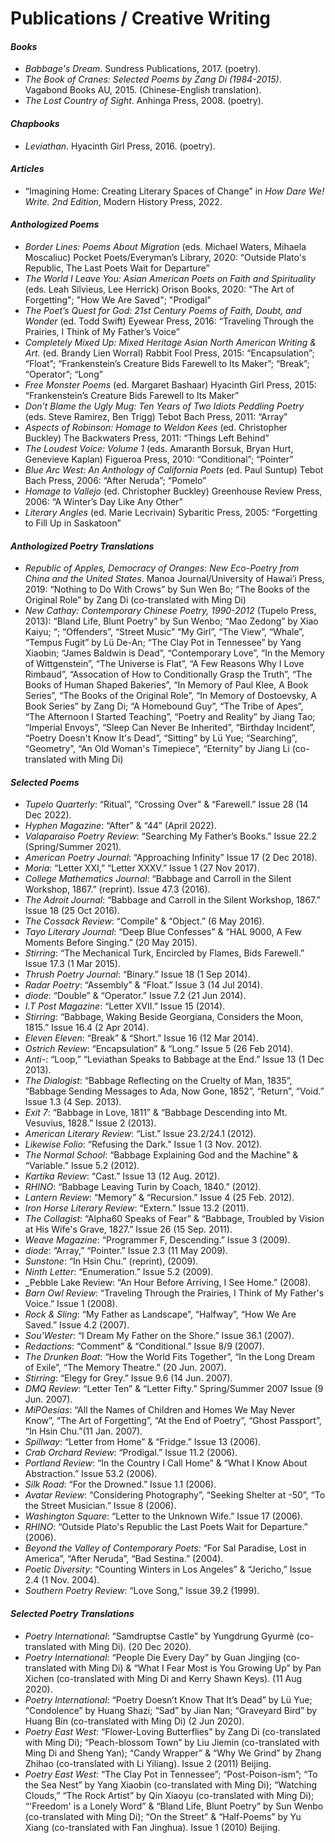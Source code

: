 # Publications / Creative Writing

#### _Books_ 
- _Babbage's Dream_. Sundress Publications, 2017. (poetry).
- _The Book of Cranes: Selected Poems by Zang Di (1984-2015)_. Vagabond Books AU, 2015. (Chinese-English translation).
- _The Lost Country of Sight_. Anhinga Press, 2008. (poetry).

#### _Chapbooks_
- _Leviathan_. Hyacinth Girl Press, 2016. (poetry).

#### _Articles_
- “Imagining Home: Creating Literary Spaces of Change” in _How Dare We! Write. 2nd Edition_, Modern History Press, 2022.

#### _Anthologized Poems_
- _Border Lines: Poems About Migration_ (eds. Michael Waters, Mihaela Moscaliuc) Pocket Poets/Everyman’s Library, 2020: “Outside Plato's Republic, The Last Poets Wait for Departure”
- _The World I Leave You: Asian American Poets on Faith and Spirituality_ (eds. Leah Silvieus, Lee Herrick) Orison Books, 2020: "The Art of Forgetting"; "How We Are Saved"; "Prodigal" 
- _The Poet’s Quest for God: 21st Century Poems of Faith, Doubt, and Wonder_ (ed. Todd Swift) Eyewear Press, 2016: “Traveling Through the Prairies, I Think of My Father’s Voice”
- _Completely Mixed Up: Mixed Heritage Asian North American Writing & Art._ (ed. Brandy Lien Worral) Rabbit Fool Press, 2015: “Encapsulation”; “Float”; “Frankenstein’s Creature Bids Farewell to Its Maker”; “Break”;
     “Operator”; “Long”
- _Free Monster Poems_ (ed. Margaret Bashaar) Hyacinth Girl Press, 2015: “Frankenstein’s Creature Bids Farewell to Its Maker”
- _Don't Blame the Ugly Mug: Ten Years of Two Idiots Peddling Poetry_ (eds. Steve Ramirez, Ben Trigg) Tebot Bach Press, 2011: “Array”
- _Aspects of Robinson:  Homage to Weldon Kees_ (ed. Christopher Buckley) The Backwaters Press, 2011: “Things Left Behind”
- _The Loudest Voice: Volume 1_ (eds. Amaranth Borsuk, Bryan Hurt, Genevieve Kaplan) Figueroa Press, 2010: “Conditional”; “Pointer”
- _Blue Arc West: An Anthology of California Poets_ (ed. Paul Suntup) Tebot Bach Press, 2006: “After Neruda”; “Pomelo”
- _Homage to Vallejo_ (ed. Christopher Buckley) Greenhouse Review Press, 2006: “A Winter’s Day Like Any Other”
- _Literary Angles_ (ed. Marie Lecrivain) Sybaritic Press, 2005: “Forgetting to Fill Up in Saskatoon”

#### _Anthologized Poetry Translations_
- _Republic of Apples, Democracy of Oranges: New Eco-Poetry from China and the United States_. Manoa Journal/University of Hawai’i Press, 2019: “Nothing to Do With Crows” by Sun Wen Bo; “The Books of the
   Original Role” by Zang Di  (co-translated with Ming Di)
- _New Cathay: Contemporary Chinese Poetry, 1990-2012_ (Tupelo Press, 2013): “Bland Life, Blunt Poetry” by Sun Wenbo; “Mao Zedong” by Xiao Kaiyu; “; “Offenders”, “Street Music” “My Girl”, “The View”, “Whale”, “Tempus Fugit” by Lü De-An; “The Clay Pot in Tennessee” by Yang Xiaobin; “James Baldwin is Dead”, “Contemporary Love”, “In the Memory of Wittgenstein”, “The Universe is Flat”, “A Few Reasons Why I Love Rimbaud”, “Assocation of How to Conditionally Grasp the Truth”, “The Books of Human Shaped Bakeries”, “In Memory of Paul Klee, A Book Series”, “The Books of the Original Role”, “In Memory of Dostoevsky, A Book
Series” by Zang Di; “A Homebound Guy”, “The Tribe of Apes”, “The Afternoon I Started Teaching”, “Poetry and Reality” by Jiang Tao; “Imperial Envoys”, “Sleep Can Never Be Inherited”, “Birthday Incident”, “Poetry Doesn't Know It's Dead”, “Sitting” by Lü Yue; “Searching”, “Geometry”, “An Old Woman's Timepiece”, “Eternity” by Jiang Li (co-translated with Ming Di)

#### _Selected Poems_
- _Tupelo Quarterly_: “Ritual”, “Crossing Over” & “Farewell.” Issue 28 (14 Dec 2022).
- _Hyphen Magazine_: “After” & “44” (April 2022).
- _Valaparaiso Poetry Review_: “Searching My Father’s Books.” Issue 22.2 (Spring/Summer 2021).
- _American Poetry Journal_: “Approaching Infinity”  Issue 17 (2 Dec 2018).
- _Moria_: “Letter XXI,” “Letter XXXV.”  Issue 1 (27 Nov 2017).
- _College Mathematics Journal_: “Babbage and Carroll in the Silent Workshop, 1867.” (reprint). Issue 47.3 (2016).
- _The Adroit Journal_: “Babbage and Carroll in the Silent Workshop, 1867.” Issue 18 (25 Oct 2016).
- _The Cossack Review_: “Compile” & “Object.” (6 May 2016).
- _Tayo Literary Journal_: “Deep Blue Confesses” & “HAL 9000, A Few Moments Before Singing.” (20 May 2015).
- _Stirring_: “The Mechanical Turk, Encircled by Flames, Bids Farewell.” Issue 17.3 (1 Mar 2015).
- _Thrush Poetry Journal_: “Binary.” Issue 18 (1 Sep 2014).
- _Radar Poetry_: “Assembly”  & “Float.” Issue 3 (14 Jul 2014).
- _diode_: “Double” & “Operator.” Issue 7.2 (21 Jun 2014).
- _I.T Post Magazine_: “Letter XVII.” Issue 15 (2014).
- _Stirring_: “Babbage, Waking Beside Georgiana, Considers the Moon, 1815.” Issue 16.4 (2 Apr 2014).
- _Eleven Eleven_: “Break”  & “Short.” Issue 16 (12 Mar 2014).
- _Ostrich Review_: “Encapsulation” & “Long.” Issue 5 (26 Feb 2014).
- _Anti-_: “Loop,” “Leviathan Speaks to Babbage at the End.”  Issue 13 (1 Dec 2013).
- _The Dialogist_: “Babbage Reflecting on the Cruelty of Man, 1835”, “Babbage Sending Messages to Ada, Now Gone, 1852”, “Return”, “Void.” Issue 1.3 (4 Sep. 2013).
- _Exit 7_: “Babbage in Love, 1811” & “Babbage Descending into Mt. Vesuvius, 1828.”  Issue 2 (2013).
- _American Literary Review_: “List.” Issue 23.2/24.1 (2012).
- _Likewise Folio_: “Refusing the Dark.” Issue 1 (3 Nov. 2012).
- _The Normal School_: “Babbage Explaining God and the Machine”  & “Variable.” Issue 5.2 (2012).
- _Kartika Review_: “Cast.” Issue 13 (12 Aug. 2012).
- _RHINO_: “Babbage Leaving Turin by Coach, 1840.” (2012).
- _Lantern Review_: “Memory” & “Recursion.” Issue 4 (25 Feb. 2012).
- _Iron Horse Literary Review_: “Extern.” Issue 13.2 (2011).
- _The Collagist_: “Alpha60 Speaks of Fear” & “Babbage, Troubled by Vision at His Wife's Grave, 1827.” Issue 26 (15 Sep. 2011).
- _Weave Magazine_: “Programmer F, Descending.” Issue 3 (2009).
- _diode_: “Array,” “Pointer.” Issue 2.3 (11 May 2009).
- _Sunstone_: “In Hsin Chu.” (reprint), (2009).
- _Ninth Letter_: “Enumeration.” Issue 5.2 (2009).
- _Pebble Lake Review: “An Hour Before Arriving, I See Home.” (2008).
- _Barn Owl Review_: “Traveling Through the Prairies, I Think of My Father's Voice.” Issue 1 (2008).
- _Rock & Sling_: “My Father as Landscape”, “Halfway”, “How We Are Saved.” Issue 4.2 (2007).
- _Sou'Wester_: “I Dream My Father on the Shore.”  Issue 36.1 (2007).
- _Redactions_: “Comment” & “Conditional.” Issue 8/9 (2007).
- _The Drunken Boat_: “How the World Fits Together”, “In the Long Dream of Exile”, “The Memory Theatre.” (20 Jun. 2007).
- _Stirring_: “Elegy for Grey.” Issue 9.6 (14 Jun. 2007).
- _DMQ Review_: “Letter Ten” & “Letter Fifty.” Spring/Summer 2007 Issue (9 Jun. 2007).
- _MiPOesias_: “All the Names of Children and Homes We May Never Know”, “The Art of Forgetting”, “At the End of Poetry”, “Ghost Passport”, “In Hsin Chu.”(11 Jan. 2007).
- _Spillway_: “Letter from Home” & “Fridge.” Issue 13 (2006).
- _Crab Orchard Review_: “Prodigal.” Issue 11.2 (2006).
- _Portland Review_: “In the Country I Call Home” & “What I Know About Abstraction.” Issue 53.2 (2006).
- _Silk Road_: “For the Drowned.” Issue 1.1 (2006).
- _Avatar Review_: “Considering Photography”, “Seeking Shelter at -50”, “To the Street Musician.” Issue 8 (2006). 
- _Washington Square_: “Letter to the Unknown Wife.” Issue 17 (2006).
- _RHINO_: “Outside Plato's Republic the Last Poets Wait for Departure.” (2006).
- _Beyond the Valley of Contemporary Poets:_ “For Sal Paradise, Lost in America”, “After Neruda”, “Bad Sestina.” (2004).
- _Poetic Diversity_: “Counting Winters in Los Angeles”  & “Jericho,” Issue 2.4 (1 Nov. 2004).
- _Southern Poetry Review_: “Love Song,” Issue 39.2 (1999).

#### _Selected Poetry Translations_
-  _Poetry International_: “Samdruptse Castle” by Yungdrung Gyurmè (co-translated with Ming Di). (20 Dec 2020). 
- _Poetry International_: “People Die Every Day” by Guan Jingjing (co-translated with Ming Di) & “What I Fear Most is You Growing Up” by Pan Xichen (co-translated with Ming Di and Kerry Shawn Keys). (11 Aug 2020).
- _Poetry International_: “Poetry Doesn’t Know That It’s Dead” by Lü Yue; “Condolence” by Huang Shazi; “Sad” by Jian Nan; “Graveyard Bird” by Huang Bin (co-translated with Ming Di)  (2 Jun 2020).
- _Poetry East West_: “Flower-Loving Butterflies” by Zang Di (co-translated with Ming Di); “Peach-blossom Town” by Liu Jiemin (co-translated with Ming Di and Sheng Yan); “Candy Wrapper” & “Why We Grind” by Zhang Zhihao (co-translated with Li Yiliang). Issue 2 (2011) Beijing.
- _Poetry East West_: “The Clay Pot in Tennessee”; “Post-Poison-ism”; “To the Sea Nest” by Yang Xiaobin (co-translated with Ming Di); “Watching Clouds,” “The Rock Artist” by Qin Xiaoyu (co-translated with Ming Di); “'Freedom' is a Lonely Word” & “Bland Life, Blunt Poetry” by Sun Wenbo (co-translated with Ming Di); “On the Street” & “Half-Poems” by Yu Xiang (co-translated with Fan Jinghua). Issue 1 (2010) Beijing.
